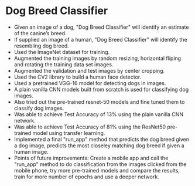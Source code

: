 # Dog Breed Classifier

* Given an image of a dog, "Dog Breed Classifier" will identify an estimate of the canine’s breed.
* If supplied an image of a human, "Dog Breed Classifier" will identify the resembling dog breed.
* Used the ImageNet dataset for training.
* Augmented the training images by random resizing, horizontal fliping and rotating the training data set images.
* Augmented the validation and test images by center cropping.
* Used the CV2 library to build a human face detector.
* Used a pretrained VGG-16 model for detecting dogs in images.
* A plain vanilla CNN models built from scratch is used for classifying dog images.
* Also tried out the pre-trained resnet-50 models and fine tuned them to classify dog images.
* Was able to achieve Test Accuracy of 13% using the plain vanilla CNN network.
* Was able to achieve Test Accuracy of 81% using the ResNet50 pre-trained model using transfer learning.
* Implemented a final "run_app" method that predicts the dog breed given a dog image, predicts the most closeley matching dog breed if given a human image.
* Points of future improvements: Create a mobile app and call the "run_app" method to do classification from the images clicked from the mobile phone, try more pre-trained models and compare the results, train for more number of epochs and use a deeper network. 